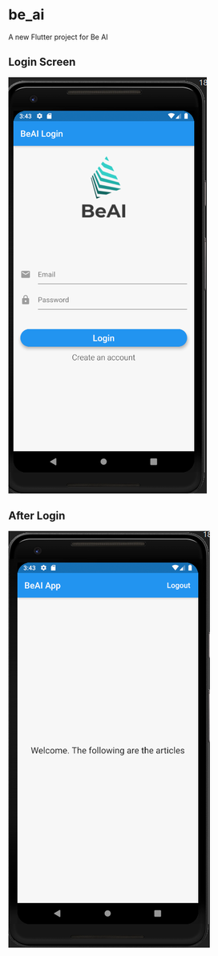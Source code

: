 # be_ai

A new Flutter project for Be AI

## Login Screen

![application screenshot](flutter_01.png "BeAI login screen")


## After Login

![application screenshot](flutter_02.png "Home Page")